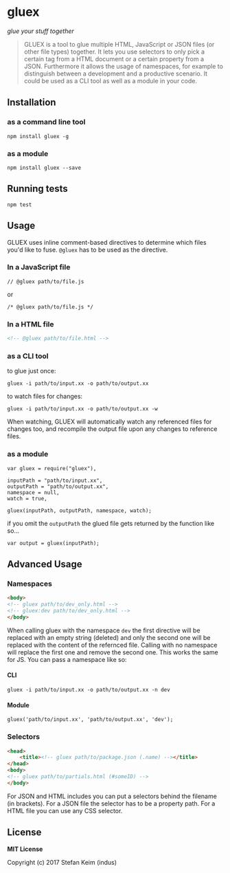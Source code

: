 # gluex
*glue your stuff together*

> GLUEX is a tool to glue multiple HTML, JavaScript or JSON files (or other file types) together. It lets you use selectors to only pick a certain tag from a HTML document or a certain property from a JSON. Furthermore it allows the usage of namespaces, for example to distinguish between a development and a productive scenario. It could be used as a CLI tool as well as a module in your code.

## Installation
### as a command line tool
	npm install gluex -g

### as a module
	npm install gluex --save

## Running tests
    npm test

## Usage

GLUEX uses inline comment-based directives to determine which files you'd like to fuse.  `@gluex` has to be used as the directive.

### In a JavaScript file
``` JS
// @gluex path/to/file.js
```
or 
``` JS
/* @gluex path/to/file.js */
```

### In a HTML file
``` HTML
<!-- @gluex path/to/file.html -->
```

### as a CLI tool

to glue just once:

	gluex -i path/to/input.xx -o path/to/output.xx

to watch files for changes:

	gluex -i path/to/input.xx -o path/to/output.xx -w

When watching, GLUEX will automatically watch any referenced files for changes too, and recompile the output file upon any changes to reference files.

### as a module

``` JS 
var gluex = require("gluex"),

inputPath = "path/to/input.xx",
outputPath = "path/to/output.xx",
namespace = null,
watch = true,

gluex(inputPath, outputPath, namespace, watch);
```
    
if you omit the `outputPath` the glued file gets returned by the function like so...
``` JS 
var output = gluex(inputPath);
```

## Advanced Usage
### Namespaces

``` HTML
<body>
<!-- gluex path/to/dev_only.html -->
<!-- gluex:dev path/to/dev_only.html -->
</body>
```

When calling gluex with the namespace `dev` the first directive will be replaced with an empty string (deleted) and only the second one will be replaced with the content of the refernced file. Calling with no namespace will replace the first one and remove the second one. This works the same for JS. You can pass a namespace like so:

#### CLI
    gluex -i path/to/input.xx -o path/to/output.xx -n dev

#### Module
``` JS
gluex('path/to/input.xx', 'path/to/output.xx', 'dev');
```

### Selectors
``` HTML
<head>
    <title><!-- gluex path/to/package.json (.name) --></title>
</head>
<body>
<!-- gluex path/to/partials.html (#someID) -->
</body>
```

For JSON and HTML includes you can put a selectors behind the filename (in brackets). For a JSON file the selector has to be a property path. For a HTML file you can use any CSS selector. 

## License
**MIT License**

Copyright (c) 2017 Stefan Keim (indus)
